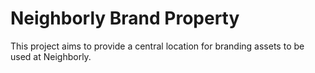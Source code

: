 # Neighborly Brand Property
This project aims to provide a central location for branding assets to be used at Neighborly.
